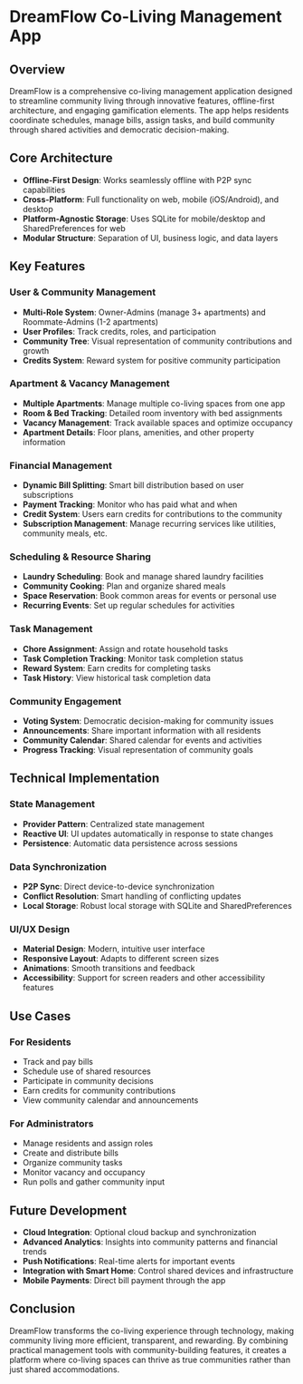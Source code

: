 # DreamFlow Co-Living Management App

## Overview

DreamFlow is a comprehensive co-living management application designed to streamline community living through innovative features, offline-first architecture, and engaging gamification elements. The app helps residents coordinate schedules, manage bills, assign tasks, and build community through shared activities and democratic decision-making.

## Core Architecture

- **Offline-First Design**: Works seamlessly offline with P2P sync capabilities
- **Cross-Platform**: Full functionality on web, mobile (iOS/Android), and desktop
- **Platform-Agnostic Storage**: Uses SQLite for mobile/desktop and SharedPreferences for web
- **Modular Structure**: Separation of UI, business logic, and data layers

## Key Features

### User & Community Management

- **Multi-Role System**: Owner-Admins (manage 3+ apartments) and Roommate-Admins (1-2 apartments)
- **User Profiles**: Track credits, roles, and participation
- **Community Tree**: Visual representation of community contributions and growth
- **Credits System**: Reward system for positive community participation

### Apartment & Vacancy Management

- **Multiple Apartments**: Manage multiple co-living spaces from one app
- **Room & Bed Tracking**: Detailed room inventory with bed assignments
- **Vacancy Management**: Track available spaces and optimize occupancy
- **Apartment Details**: Floor plans, amenities, and other property information

### Financial Management

- **Dynamic Bill Splitting**: Smart bill distribution based on user subscriptions
- **Payment Tracking**: Monitor who has paid what and when
- **Credit System**: Users earn credits for contributions to the community
- **Subscription Management**: Manage recurring services like utilities, community meals, etc.

### Scheduling & Resource Sharing

- **Laundry Scheduling**: Book and manage shared laundry facilities
- **Community Cooking**: Plan and organize shared meals
- **Space Reservation**: Book common areas for events or personal use
- **Recurring Events**: Set up regular schedules for activities

### Task Management

- **Chore Assignment**: Assign and rotate household tasks
- **Task Completion Tracking**: Monitor task completion status
- **Reward System**: Earn credits for completing tasks
- **Task History**: View historical task completion data

### Community Engagement

- **Voting System**: Democratic decision-making for community issues
- **Announcements**: Share important information with all residents
- **Community Calendar**: Shared calendar for events and activities
- **Progress Tracking**: Visual representation of community goals

## Technical Implementation

### State Management

- **Provider Pattern**: Centralized state management
- **Reactive UI**: UI updates automatically in response to state changes
- **Persistence**: Automatic data persistence across sessions

### Data Synchronization

- **P2P Sync**: Direct device-to-device synchronization
- **Conflict Resolution**: Smart handling of conflicting updates
- **Local Storage**: Robust local storage with SQLite and SharedPreferences

### UI/UX Design

- **Material Design**: Modern, intuitive user interface
- **Responsive Layout**: Adapts to different screen sizes
- **Animations**: Smooth transitions and feedback
- **Accessibility**: Support for screen readers and other accessibility features

## Use Cases

### For Residents

- Track and pay bills
- Schedule use of shared resources
- Participate in community decisions
- Earn credits for community contributions
- View community calendar and announcements

### For Administrators

- Manage residents and assign roles
- Create and distribute bills
- Organize community tasks
- Monitor vacancy and occupancy
- Run polls and gather community input

## Future Development

- **Cloud Integration**: Optional cloud backup and synchronization
- **Advanced Analytics**: Insights into community patterns and financial trends
- **Push Notifications**: Real-time alerts for important events
- **Integration with Smart Home**: Control shared devices and infrastructure
- **Mobile Payments**: Direct bill payment through the app

## Conclusion

DreamFlow transforms the co-living experience through technology, making community living more efficient, transparent, and rewarding. By combining practical management tools with community-building features, it creates a platform where co-living spaces can thrive as true communities rather than just shared accommodations. 